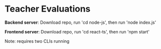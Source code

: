 # Teacher Evaluations

**Backend server**: Download repo, run 'cd node-js', then run 'node index.js'


**Frontend server**: Download repo, run 'cd react-ts', then run 'npm start'

Note: requires two CLIs running
